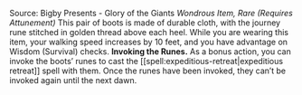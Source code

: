 Source: Bigby Presents - Glory of the Giants
*Wondrous Item, Rare (Requires Attunement)*
This pair of boots is made of durable cloth, with the journey rune stitched in golden thread above each heel. While you are wearing this item, your walking speed increases by 10 feet, and you have advantage on Wisdom (Survival) checks.
**Invoking the Runes.** As a bonus action, you can invoke the boots’ runes to cast the [[spell:expeditious-retreat|expeditious retreat]] spell with them. Once the runes have been invoked, they can’t be invoked again until the next dawn.